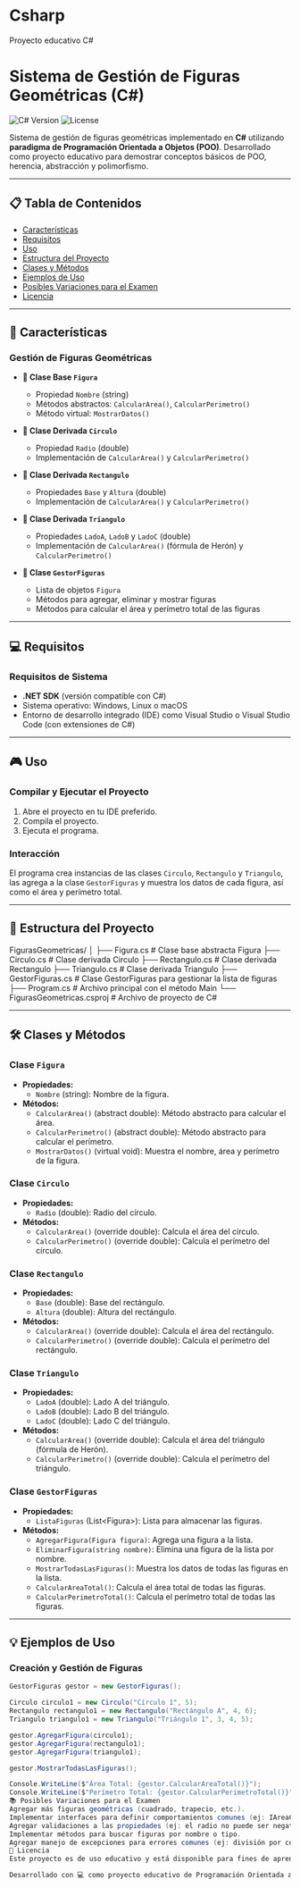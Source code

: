 # Csharp
Proyecto educativo C#
# Sistema de Gestión de Figuras Geométricas (C#)

![C# Version](https://img.shields.io/badge/c%23--blue)
![License](https://img.shields.io/badge/license-Educational-green)

Sistema de gestión de figuras geométricas implementado en **C#** utilizando **paradigma de Programación Orientada a Objetos (POO)**. Desarrollado como proyecto educativo para demostrar conceptos básicos de POO, herencia, abstracción y polimorfismo.

---

## 📋 Tabla de Contenidos

- [Características](#-características)
- [Requisitos](#-requisitos)
- [Uso](#-uso)
- [Estructura del Proyecto](#-estructura-del-proyecto)
- [Clases y Métodos](#-clases-y-métodos)
- [Ejemplos de Uso](#-ejemplos-de-uso)
- [Posibles Variaciones para el Examen](#-posibles-variaciones-para-el-examen)
- [Licencia](#-licencia)

---

## 🎯 Características

### Gestión de Figuras Geométricas

- **📐 Clase Base `Figura`**
  - Propiedad `Nombre` (string)
  - Métodos abstractos: `CalcularArea()`, `CalcularPerimetro()`
  - Método virtual: `MostrarDatos()`

- **🔵 Clase Derivada `Circulo`**
  - Propiedad `Radio` (double)
  - Implementación de `CalcularArea()` y `CalcularPerimetro()`

- **📏 Clase Derivada `Rectangulo`**
  - Propiedades `Base` y `Altura` (double)
  - Implementación de `CalcularArea()` y `CalcularPerimetro()`

- **📐 Clase Derivada `Triangulo`**
  - Propiedades `LadoA`, `LadoB` y `LadoC` (double)
  - Implementación de `CalcularArea()` (fórmula de Herón) y `CalcularPerimetro()`

- **🧮 Clase `GestorFiguras`**
  - Lista de objetos `Figura`
  - Métodos para agregar, eliminar y mostrar figuras
  - Métodos para calcular el área y perímetro total de las figuras

---

## 💻 Requisitos

### Requisitos de Sistema

- **.NET SDK** (versión compatible con C#)
- Sistema operativo: Windows, Linux o macOS
- Entorno de desarrollo integrado (IDE) como Visual Studio o Visual Studio Code (con extensiones de C#)

---

## 🎮 Uso

### Compilar y Ejecutar el Proyecto

1.  Abre el proyecto en tu IDE preferido.
2.  Compila el proyecto.
3.  Ejecuta el programa.

### Interacción

El programa crea instancias de las clases `Circulo`, `Rectangulo` y `Triangulo`, las agrega a la clase `GestorFiguras` y muestra los datos de cada figura, así como el área y perímetro total.

---

## 📁 Estructura del Proyecto
FigurasGeometricas/ │ 
                    ├── Figura.cs # Clase base abstracta Figura 
                    ├── Circulo.cs # Clase derivada Circulo 
                    ├── Rectangulo.cs # Clase derivada Rectangulo 
                    ├── Triangulo.cs # Clase derivada Triangulo 
                    ├── GestorFiguras.cs # Clase GestorFiguras para gestionar la lista de figuras 
                    ├── Program.cs # Archivo principal con el método Main 
                      └── FigurasGeometricas.csproj # Archivo de proyecto de C#


---
## 🛠️ Clases y Métodos

### Clase `Figura`

-   **Propiedades:**
    -   `Nombre` (string): Nombre de la figura.
-   **Métodos:**
    -   `CalcularArea()` (abstract double): Método abstracto para calcular el área.
    -   `CalcularPerimetro()` (abstract double): Método abstracto para calcular el perímetro.
    -   `MostrarDatos()` (virtual void): Muestra el nombre, área y perímetro de la figura.

### Clase `Circulo`

-   **Propiedades:**
    -   `Radio` (double): Radio del círculo.
-   **Métodos:**
    -   `CalcularArea()` (override double): Calcula el área del círculo.
    -   `CalcularPerimetro()` (override double): Calcula el perímetro del círculo.

### Clase `Rectangulo`

-   **Propiedades:**
    -   `Base` (double): Base del rectángulo.
    -   `Altura` (double): Altura del rectángulo.
-   **Métodos:**
    -   `CalcularArea()` (override double): Calcula el área del rectángulo.
    -   `CalcularPerimetro()` (override double): Calcula el perímetro del rectángulo.

### Clase `Triangulo`

-   **Propiedades:**
    -   `LadoA` (double): Lado A del triángulo.
    -   `LadoB` (double): Lado B del triángulo.
    -   `LadoC` (double): Lado C del triángulo.
-   **Métodos:**
    -   `CalcularArea()` (override double): Calcula el área del triángulo (fórmula de Herón).
    -   `CalcularPerimetro()` (override double): Calcula el perímetro del triángulo.

### Clase `GestorFiguras`

-   **Propiedades:**
    -   `ListaFiguras` (List\<Figura>): Lista para almacenar las figuras.
-   **Métodos:**
    -   `AgregarFigura(Figura figura)`: Agrega una figura a la lista.
    -   `EliminarFigura(string nombre)`: Elimina una figura de la lista por nombre.
    -   `MostrarTodasLasFiguras()`: Muestra los datos de todas las figuras en la lista.
    -   `CalcularAreaTotal()`: Calcula el área total de todas las figuras.
    -   `CalcularPerimetroTotal()`: Calcula el perímetro total de todas las figuras.

---

## 💡 Ejemplos de Uso

### Creación y Gestión de Figuras

```csharp
GestorFiguras gestor = new GestorFiguras();

Circulo circulo1 = new Circulo("Círculo 1", 5);
Rectangulo rectangulo1 = new Rectangulo("Rectángulo A", 4, 6);
Triangulo triangulo1 = new Triangulo("Triángulo 1", 3, 4, 5);

gestor.AgregarFigura(circulo1);
gestor.AgregarFigura(rectangulo1);
gestor.AgregarFigura(triangulo1);

gestor.MostrarTodasLasFiguras();

Console.WriteLine($"Área Total: {gestor.CalcularAreaTotal()}");
Console.WriteLine($"Perímetro Total: {gestor.CalcularPerimetroTotal()}");
📚 Posibles Variaciones para el Examen
Agregar más figuras geométricas (cuadrado, trapecio, etc.).
Implementar interfaces para definir comportamientos comunes (ej: IAreaCalculable, IPerimetroCalculable).
Agregar validaciones a las propiedades (ej: el radio no puede ser negativo).
Implementar métodos para buscar figuras por nombre o tipo.
Agregar manejo de excepciones para errores comunes (ej: división por cero, formato incorrecto).
📄 Licencia
Este proyecto es de uso educativo y está disponible para fines de aprendizaje.

Desarrollado con 💻 como proyecto educativo de Programación Orientada a Objetos en C#
